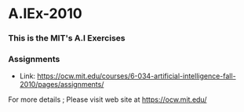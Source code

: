 # A.IEx-2010
### This is the MIT's A.I Exercises

### Assignments
+ Link: https://ocw.mit.edu/courses/6-034-artificial-intelligence-fall-2010/pages/assignments/


For more details ; Please visit web site at https://ocw.mit.edu/
